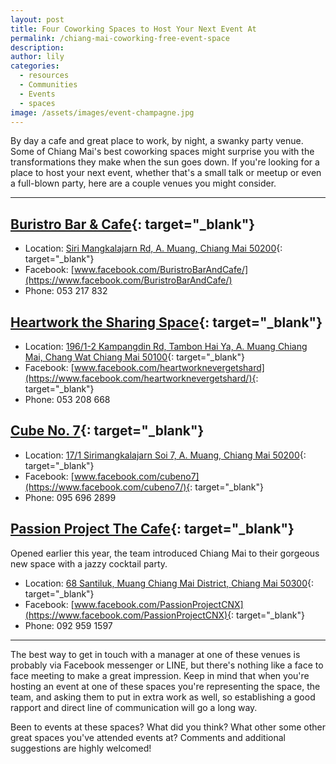 ```yaml
---
layout: post
title: Four Coworking Spaces to Host Your Next Event At
permalink: /chiang-mai-coworking-free-event-space
description:
author: lily
categories:
  - resources
  - Communities
  - Events
  - spaces
image: /assets/images/event-champagne.jpg
---
```


By day a cafe and great place to work, by night, a swanky party venue. Some of Chiang Mai's best coworking spaces might surprise you with the transformations they make when the sun goes down. If you're looking for a place to host your next event, whether that's a small talk or meetup or even a full-blown party, here are a couple venues you might consider.

-----

## [Buristro Bar & Cafe](https://www.facebook.com/BuristroBarAndCafe/){: target="_blank"}

* Location:&nbsp;[Siri Mangkalajarn Rd, A. Muang, Chiang Mai 50200](https://www.google.com/search?ei=Z-2qXMCKDcz-9QPpnKLwAw&amp;q=buristro+bar+%26+cafe&amp;oq=buristro+&amp;gs_l=psy-ab.1.0.0i20i263j0i10l9.332797.333898..334979...0.0..0.116.833.7j2......0....1..gws-wiz.......35i39j0j0i131j0i67.jv1pf1hbmRk#){: target="_blank"}
* Facebook:&nbsp;[www.facebook.com/BuristroBarAndCafe/](https://www.facebook.com/BuristroBarAndCafe/)
* Phone: 053 217 832

## [Heartwork the Sharing Space](https://www.facebook.com/heartworknevergetshard/){: target="_blank"}

* Location:&nbsp;[196/1-2 Kampangdin Rd, Tambon Hai Ya, A. Muang Chiang Mai, Chang Wat Chiang Mai 50100](https://www.google.com/search?q=heartwork+the+sharing+space&amp;oq=heartwork+the+sharing+space&amp;aqs=chrome..69i57j69i60l3.3743j0j1&amp;sourceid=chrome&amp;ie=UTF-8#){: target="_blank"}
* Facebook:&nbsp;[www.facebook.com/heartworknevergetshard](https://www.facebook.com/heartworknevergetshard/){: target="_blank"}
* Phone: 053 208 668

## [Cube No. 7](https://www.facebook.com/cubeno7/){: target="_blank"}

* Location:&nbsp;[17/1 Sirimangkalajarn Soi 7, A. Muang, Chiang Mai 50200](https://www.google.com/search?q=CUBE+No.7+Coffee+%26+Eatery&amp;oq=CUBE+No.7+Coffee+%26+Eatery&amp;aqs=chrome..69i57.241j0j1&amp;sourceid=chrome&amp;ie=UTF-8#){: target="_blank"}
* Facebook:&nbsp;[www.facebook.com/cubeno7](https://www.facebook.com/cubeno7/){: target="_blank"}
* Phone: 095 696 2899

## [Passion Project The Cafe](https://www.facebook.com/pg/PassionProjectCNX/about/){: target="_blank"}

Opened earlier this year, the team introduced Chiang Mai to their gorgeous new space with a jazzy cocktail party.&nbsp;

* Location:&nbsp;[68 Santiluk, Muang Chiang Mai District, Chiang Mai 50300](https://www.google.com/search?ei=Xe2qXK_pAdve9QOUyZbQBw&amp;q=passion+project+the+cafe&amp;oq=passion+project+the+cafe&amp;gs_l=psy-ab.3..0.4310.8566..8727...2.0..0.116.2293.25j1......0....1..gws-wiz.......0i71j35i39j0i67j0i131j0i20i263j0i10j0i22i30.MpHU1Ym5xws#){: target="_blank"}
* Facebook:&nbsp;[www.facebook.com/PassionProjectCNX](https://www.facebook.com/PassionProjectCNX){: target="_blank"}
* Phone: 092 959 1597

-----

The best way to get in touch with a manager at one of these venues is probably via Facebook messenger or LINE, but there's nothing like a face to face meeting to make a great impression. Keep in mind that when you're hosting an event at one of these spaces you're representing the space, the team, and asking them to put in extra work as well, so establishing a good rapport and direct line of communication will go a long way.

Been to events at these spaces? What did you think? What other some other great spaces you've attended events at? Comments and additional suggestions are highly welcomed!